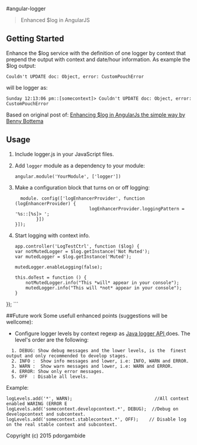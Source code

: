 #angular-logger
> Enhanced $log in AngularJS

## Getting Started
Enhance the $log service with the definition of one logger by context that prepend the output with context and  date/hour information. As example the $log output:

    Couldn't UPDATE doc: Object, error: CustomPouchError

will be logger as:

    Sunday 12:13:06 pm::[somecontext]> Couldn't UPDATE doc: Object, error: CustomPouchError

Based on original post of: 
<a href="http://blog.projectnibble.org/2013/12/23/enhance-logging-in-angularjs-the-simple-way/" target="_blank">Enhancing $log in AngularJs the simple way by Benny Bottema</a>

## Usage
1. Include logger.js in your JavaScript files.
2. Add `logger` module as a dependency to your module:

    ```
    angular.module('YourModule', ['logger'])
    ```

3. Make a configuration block that turns on or off logging:
    ```
      module. config(['logEnhancerProvider', function (logEnhancerProvider) {
							    logEnhancerProvider.loggingPattern = '%s::[%s]> ';
			}])
    }]);
    ```
4. Start logging with context info.
    ```
    app.controller('LogTestCtrl', function ($log) {
    var notMutedLogger = $log.getInstance('Not Muted');
    var mutedLogger = $log.getInstance('Muted');

    mutedLogger.enableLogging(false);

    this.doTest = function () {
        notMutedLogger.info("This *will* appear in your console");
        mutedLogger.info("This will *not* appear in your console");
    }
});
	```
	
##Future work
Some usefull enhanced points (suggestions will be wellcome):
* Configure logger levels by context regexp as <a href="http://docs.oracle.com/javase/8/docs/technotes/guides/logging/overview.html" target="_blank">Java logger API </a> does. The level's order are the following:
```
  1. DEBUG: Show debug messages and the lower levels, is the  finest output and only recommended to develop stages.
  2. INFO :  Show info messages and lower, i.e: INFO, WARN and ERROR.
  3. WARN :  Show warn messages and lower, i.e: WARN and ERROR.
  4. ERROR: Show only error messages.
  5. OFF  : Disable all levels.
```

Example:  
   ```
  logLevels.add('*', WARN);                               //All context enabled WARING (ERROR E
  logLevels.add('somecontext.developcontext.*', DEBUG);  //Debug on developcontext and subcontext.
  logLevels.add('somecontext.stablecontext.*', OFF);    // Disable log on the real stable context and subcontext.
   ```

Copyright (c) 2015 pdorgambide
